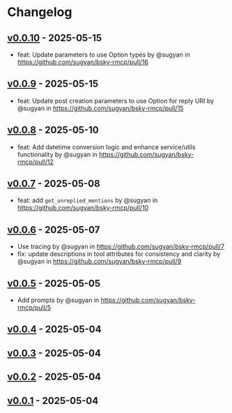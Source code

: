 # Changelog

## [v0.0.10](https://github.com/sugyan/bsky-rmcp/compare/v0.0.9...v0.0.10) - 2025-05-15
- feat: Update parameters to use Option types by @sugyan in https://github.com/sugyan/bsky-rmcp/pull/16

## [v0.0.9](https://github.com/sugyan/bsky-rmcp/compare/v0.0.8...v0.0.9) - 2025-05-15
- feat: Update post creation parameters to use Option for reply URI by @sugyan in https://github.com/sugyan/bsky-rmcp/pull/15

## [v0.0.8](https://github.com/sugyan/bsky-rmcp/compare/v0.0.7...v0.0.8) - 2025-05-10
- feat: Add datetime conversion logic and enhance service/utils functionality by @sugyan in https://github.com/sugyan/bsky-rmcp/pull/12

## [v0.0.7](https://github.com/sugyan/bsky-rmcp/compare/v0.0.6...v0.0.7) - 2025-05-08
- feat: add `get_unreplied_mentions` by @sugyan in https://github.com/sugyan/bsky-rmcp/pull/10

## [v0.0.6](https://github.com/sugyan/bsky-rmcp/compare/v0.0.5...v0.0.6) - 2025-05-07
- Use tracing by @sugyan in https://github.com/sugyan/bsky-rmcp/pull/7
- fix: update descriptions in tool attributes for consistency and clarity by @sugyan in https://github.com/sugyan/bsky-rmcp/pull/9

## [v0.0.5](https://github.com/sugyan/bsky-rmcp/compare/v0.0.4...v0.0.5) - 2025-05-05
- Add prompts by @sugyan in https://github.com/sugyan/bsky-rmcp/pull/5

## [v0.0.4](https://github.com/sugyan/bsky-rmcp/compare/v0.0.3...v0.0.4) - 2025-05-04

## [v0.0.3](https://github.com/sugyan/bsky-rmcp/compare/v0.0.2...v0.0.3) - 2025-05-04

## [v0.0.2](https://github.com/sugyan/bsky-rmcp/compare/v0.0.1...v0.0.2) - 2025-05-04

## [v0.0.1](https://github.com/sugyan/bsky-rmcp/commits/v0.0.1) - 2025-05-04
